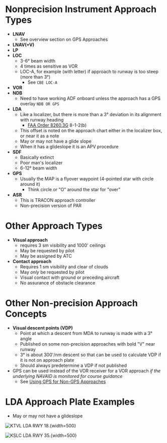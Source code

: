 # Nonprecision Instrument Approach Types

* **LNAV**
  * See overview section on GPS Approaches
* **LNAV(+V)**
* **LP**
* **LOC**
  * 3-6&#176; beam width
  * 4 times as sensitive as VOR
  * LOC-A, for example (with letter) if approach to runway is too steep (more than 3&#176;)
    * See `CBE LOC-A`
* **VOR**
* **NDB**
  * Need to have working ADF onboard unless the approach has a GPS overlay `NDB OR GPS`
* **LDA**
  * Like a localizer, but there is more than a 3&#176; deviation in its alignment with runway heading
    * [FAA Order 8260.3G](https://www.faa.gov/documentLibrary/media/Order/Order_8260.3G.pdf) 8-1-2(b)
  * This offset is noted on the approach chart either in the localizer box, or near it as a note
  * May or may not have a glide slope
  * When it has a glideslope it is an APV procedure
* **SDF**
  * Basically extinct
  * Poor man's localizer
  * 6-12&#176; beam width
* **GPS**
  * Usually the MAP is a flyover waypoint (4-pointed star with circle around it)
    * Think circle or "O" around the star for "over"
* **ASR**
  * This is TRACON approach controller
  * Non-precision version of PAR

# Other Approach Types

* **Visual approach**
  * requires 3 sm visibility and 1000' ceilings
  * May be requested by pilot
  * May be assigned by ATC
* **Contact approach**
  * Requires 1 sm visibility and clear of clouds
  * May *only* be requested by pilot
  * Visual contact with ground or preceding aircraft
  * No assurance of obstacle clearance

# Other Non-precision Approach Concepts

* **Visual descent points (VDP)**
  * Point at which a descent from MDA to runway is made with a 3&#176; angle
  * Published on some non-precision approaches with bold "V" near runway
  * 3&#176; is about 300'/nm descent so that can be used to calculate VDP if it is not on approach plate
  * Should always predetermine a VDP if not published
* GPS can be used instead of the VOR receiver for a VOR approach *if the underlying NAVAID is monitored for course guidance*
  * See [Using GPS for Non-GPS Approaches](/cfi/tsa/nav-systems-radar-services#using-gps-for-non-gps-approaches)

# LDA Approach Plate Examples

* May or may not have a glideslope

![KTVL LDA RWY 18.](/img/iap/ktvl-lda-rwy-18.png){width=500}

![KSLC LDA RWY 35.](/img/iap/kslc-lda-rwy-35.png){width=500}
